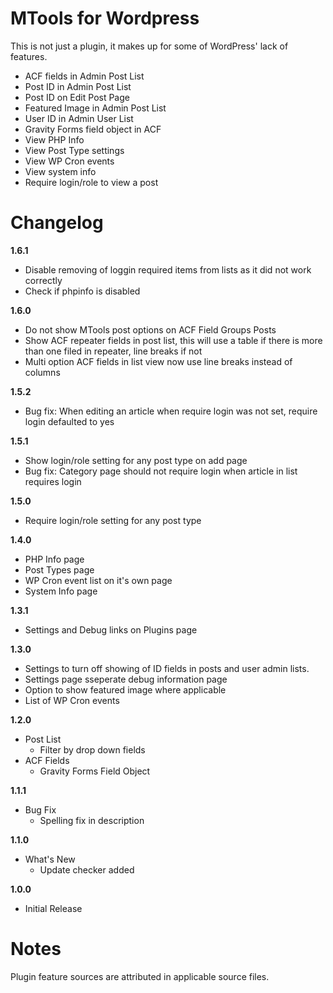 MTools for Wordpress
====================

This is not just a plugin, it makes up for some of WordPress' lack of features. 

* ACF fields in Admin Post List
* Post ID in Admin Post List
* Post ID on Edit Post Page
* Featured Image in Admin Post List
* User ID in Admin User List
* Gravity Forms field object in ACF
* View PHP Info
* View Post Type settings
* View WP Cron events
* View system info
* Require login/role to view a post

Changelog
=========

**1.6.1**

* Disable removing of loggin required items from lists as it did not work correctly
* Check if phpinfo is disabled

**1.6.0**

* Do not show MTools post options on ACF Field Groups Posts
* Show ACF repeater fields in post list, this will use a table if there is more than one filed in repeater, line breaks if not
* Multi option ACF fields in list view now use line breaks instead of columns

**1.5.2**

* Bug fix: When editing an article when require login was not set, require login defaulted to yes

**1.5.1**

* Show login/role setting for any post type on add page
* Bug fix: Category page should not require login when article in list requires login

**1.5.0**

* Require login/role setting for any post type

**1.4.0**

* PHP Info page
* Post Types page
* WP Cron event list on it's own page
* System Info page

**1.3.1**

* Settings and Debug links on Plugins page

**1.3.0**

* Settings to turn off showing of ID fields in posts and user admin lists.
* Settings page sseperate debug information page
* Option to show featured image where applicable
* List of WP Cron events

**1.2.0**

* Post List
    * Filter by drop down fields
* ACF Fields
    * Gravity Forms Field Object
    
**1.1.1**

* Bug Fix
    * Spelling fix in description
    
**1.1.0**

* What's New
    * Update checker added
 
**1.0.0**
 
* Initial Release

Notes
=====

Plugin feature sources are attributed in applicable source files.